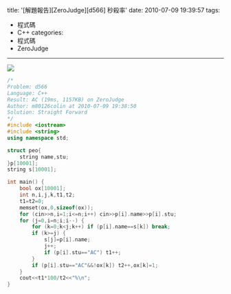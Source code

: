 title: '[解題報告][ZeroJudge][d566] 秒殺率'
date: 2010-07-09 19:39:57
tags:
- 程式碼
- C++
categories:
- 程式碼
- ZeroJudge
---

![](/blog/img/20100709-193957-1.jpg)

<!-- more -->

``` cpp
/*
Problem: d566
Language: C++
Result: AC (19ms, 1157KB) on ZeroJudge
Author: m80126colin at 2010-07-09 19:38:50
Solution: Straight Forward
*/
#include <iostream>
#include <string>
using namespace std;

struct peo{
	string name,stu;
}p[10001];
string s[10001];

int main() {
	bool ox[10001];
	int n,i,j,k,t1,t2;
	t1=t2=0;
	memset(ox,0,sizeof(ox));
	for (cin>>n,i=1;i<=n;i++) cin>>p[i].name>>p[i].stu;
	for (j=0,i=n;i;i--) {
		for (k=0;k<j;k++) if (p[i].name==s[k]) break;
		if (k>=j) {
			s[j]=p[i].name;
			j++;
			if (p[i].stu=="AC") t1++;
		}
		if (p[i].stu=="AC"&&!ox[k]) t2++,ox[k]=1;
	}
	cout<<t1*100/t2<<"%\n";
}
```
